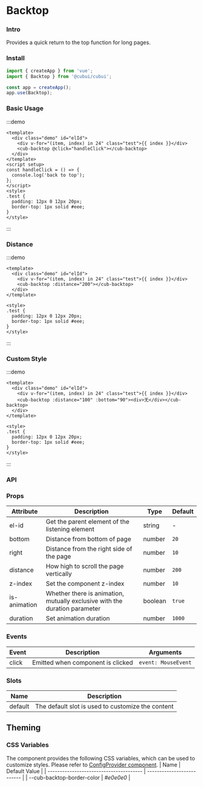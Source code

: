 # Backtop

### Intro

Provides a quick return to the top function for long pages.

### Install

```js
import { createApp } from 'vue';
import { Backtop } from '@cubui/cubui';

const app = createApp();
app.use(Backtop);
```

### Basic Usage

:::demo

```vue
<template>
  <div class="demo" id="elId">
    <div v-for="(item, index) in 24" class="test">{{ index }}</div>
    <cub-backtop @click="handleClick"></cub-backtop>
  </div>
</template>
<script setup>
const handleClick = () => {
  console.log('back to top');
};
</script>
<style>
.test {
  padding: 12px 0 12px 20px;
  border-top: 1px solid #eee;
}
</style>
```

:::

### Distance

:::demo

```vue
<template>
  <div class="demo" id="elId">
    <div v-for="(item, index) in 24" class="test">{{ index }}</div>
    <cub-backtop :distance="200"></cub-backtop>
  </div>
</template>

<style>
.test {
  padding: 12px 0 12px 20px;
  border-top: 1px solid #eee;
}
</style>
```

:::

### Custom Style

:::demo

```vue
<template>
  <div class="demo" id="elId">
    <div v-for="(item, index) in 24" class="test">{{ index }}</div>
    <cub-backtop :distance="100" :bottom="90"><div>无</div></cub-backtop>
  </div>
</template>

<style>
.test {
  padding: 12px 0 12px 20px;
  border-top: 1px solid #eee;
}
</style>
```

:::

### API

### Props

| Attribute    | Description                                                                | Type    | Default |
| ------------ | -------------------------------------------------------------------------- | ------- | ------- |
| el-id        | Get the parent element of the listening element                            | string  | -       |
| bottom       | Distance from bottom of page                                               | number  | `20`    |
| right        | Distance from the right side of the page                                   | number  | `10`    |
| distance     | How high to scroll the page vertically                                     | number  | `200`   |
| z-index      | Set the component z-index                                                  | number  | `10`    |
| is-animation | Whether there is animation, mutually exclusive with the duration parameter | boolean | `true`  |
| duration     | Set animation duration                                                     | number  | `1000`  |

### Events

| Event | Description                       | Arguments           |
| ----- | --------------------------------- | ------------------- |
| click | Emitted when component is clicked | `event: MouseEvent` |

### Slots

| Name    | Description                                       |
| ------- | ------------------------------------------------- |
| default | The default slot is used to customize the content |

## Theming

### CSS Variables

The component provides the following CSS variables, which can be used to customize styles. Please refer to [ConfigProvider component](#/en-US/component/configprovider).
| Name | Default Value |
| --------------------------------------- | -------------------------- |
| --cub-backtop-border-color | _#e0e0e0_ |
